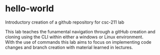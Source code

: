 # hello-world
Introductory creation of a github repository for csc-211 lab

This lab teaches the funamental navigation through a gitHub creation and cloning using the CLI within either a windows or Linux environment. 	
With the use of commands this lab aims to focus on implementing code changes and branch creation with material learned in lectures.
